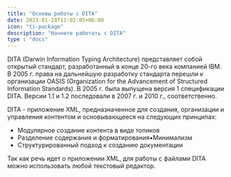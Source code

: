 ```yaml
---
title: "Основы работы с DITA"
date: 2023-01-28T11:02:05+06:00
icon: "ti-package"
description: "Начните работать с DITA"
type : "docs"
---
```


DITA (Darwin Information Typing Architecture) представляет собой открытый стандарт, разработанный в конце
20-го века компанией IBM. В 2005 г. права на дальнейшую разработку стандарта перешли к организации OASIS
(Organization for the Advancement of Structured Information Standards). В 2005 г. была выпущена версия 1
спецификации DITA. Версии 1.1 и 1.2 последовали в 2007 г. и 2010 г., соответственно.

DITA - приложение XML, предназначенное для создания, организации и управления контентом и основывающееся
на следующих принципах:

* Модулярное создание контента в виде топиков
* Разделение содержания и форматирования▪Минимализм
* Структурированный подход к созданию документации

Так как речь идет о приложении XML, для работы с файлами DITA можно использовать любой текстовый редактор.